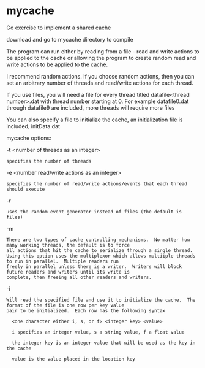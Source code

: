# mycache
Go exercise to implement a shared cache

download and go to mycache directory to compile

The program can run either by reading from a file - read and write actions to be applied to the cache or allowing the
program to create random read and write actions to be applied to the cache.

I recommend random actions.  If you choose random actions, then you can set an arbitrary number of threads and
read/write actions for each thread.

If you use files, you will need a file for every thread titled datafile\<thread number\>.dat with thread number starting
at 0.  For example datafile0.dat through datafile9 are included, more threads will require more files
  
You can also specify a file to initialize the cache, an initialization file is included, initData.dat

mycache options:

  -t \<number of threads as an integer\>
  
    specifies the number of threads
    
    
  -e \<number read/write actions as an integer\>
  
    specifies the number of read/write actions/events that each thread should execute
    
    
  -r
  
    uses the random event generator instead of files (the default is files)
    
    
  -m
  
    There are two types of cache controlling mechanisms.  No matter how many working threads, the default is to force
    all actions that hit the cache to serialize through a single thread.
    Using this option uses the multiplexor which allows multiiple threads to run in parallel.  Multiple readers run
    freely in parallel unless there is a writer.  Writers will block future readers and writers until its write is 
    complete, then freeing all other readers and writers.
    
    
  -i <initialization filename>
  
    Will read the specified file and use it to initialize the cache.  The format of the file is one row per key value
    pair to be initialized.  Each row has the following syntax
    
      <one character either i, s, or f> <integer key> <value>
      
      i specifies an integer value, s a string value, f a float value
      
      the integer key is an integer value that will be used as the key in the cache
      
      value is the value placed in the location key
